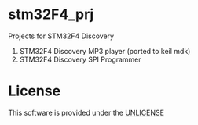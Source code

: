 # stm32F4_prj
Projects  for STM32F4 Discovery

1. STM32F4 Discovery MP3 player (ported to keil mdk)
2. STM32F4 Discovery SPI Programmer

# License

This software is provided under the  <a href="http://unlicense.org/" rel="nofollow">UNLICENSE</a>

